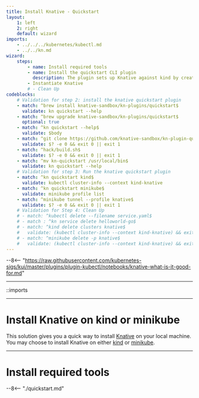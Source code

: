 ```yaml
---
title: Install Knative - Quickstart
layout:
    1: left
    2: right
    default: wizard
imports:
    - ../../../kubernetes/kubectl.md
    - ../../kn.md
wizard:
    steps:
        - name: Install required tools
        - name: Install the quickstart CLI plugin
          description: The plugin sets up Knative against kind by creating a kind cluster populated with Knative
        - Instantiate Knative
        # - Clean Up
codeblocks:
    # Validation for step 2: install the knative quickstart plugin
    - match: ^brew install knative-sandbox/kn-plugins/quickstart$
      validate: kn quickstart --help
    - match: ^brew upgrade knative-sandbox/kn-plugins/quickstart$
      optional: true
    - match: ^kn quickstart --help$
      validate: $body
    - match: ^git clone https://github.com/knative-sandbox/kn-plugin-quickstart.git
      validate: $? -e 0 && exit 0 || exit 1
    - match: ^hack/build.sh$
      validate: $? -e 0 && exit 0 || exit 1
    - match: ^mv kn-quickstart /usr/local/bin$
      validate: kn quickstart --help
    # Validation for step 3: Run the knative quickstart plugin
    - match: ^kn quickstart kind$
      validate: kubectl cluster-info --context kind-knative
    - match: ^kn quickstart minikube$
      validate: minikube profile list
    - match: ^minikube tunnel --profile knative$
      validate: $? -e 0 && exit 0 || exit 1
    # Validation for Step 4: Clean Up
    # - match: ^kubectl delete --filename service.yaml$
    # - match : ^kn service delete helloworld-go$
    # - match: ^kind delete clusters knative$
    #   validate: (kubectl cluster-info --context kind-knative) && exit 1 || exit 0
    # - match: ^minikube delete -p knative$
    #   validate: (kubectl cluster-info --context kind-knative) && exit 1 || exit 0
---
```


--8<-- "https://raw.githubusercontent.com/kubernetes-sigs/kui/master/plugins/plugin-kubectl/notebooks/knative-what-is-it-good-for.md"

---

::imports

---

# Install Knative on kind or minikube

This solution gives you a quick way to install
[Knative](https://knative.dev) on your local machine. You may choose
to install Knative on either [kind](https://kind.sigs.k8s.io/) or
[minikube](https://minikube.sigs.k8s.io/).

---

# Install required tools

--8<-- "./quickstart.md"

<!-- --8<-- "./clean-up.md" -->

